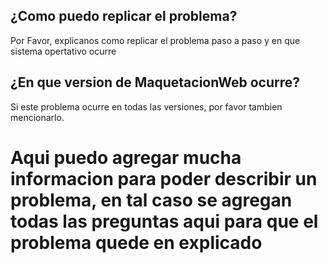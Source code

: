 ## ¿Como puedo replicar el problema?
Por Favor, explicanos como replicar el problema paso a paso y en que sistema opertativo ocurre
## ¿En que version de MaquetacionWeb ocurre?
Si este problema ocurre en todas las versiones, por favor tambien mencionarlo. 
# Aqui puedo agregar mucha informacion para poder describir un problema, en tal caso se agregan todas las preguntas aqui para que el problema quede en explicado
